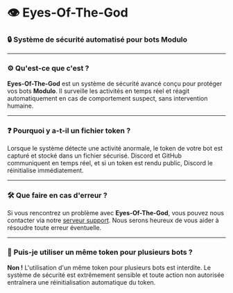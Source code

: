 # 👁️ Eyes-Of-The-God
### 🔒 Système de sécurité automatisé pour bots Modulo

---

### ⚙️ **Qu'est-ce que c'est ?**  
**Eyes-Of-The-God** est un système de sécurité avancé conçu pour protéger vos bots **Modulo**. Il surveille les activités en temps réel et réagit automatiquement en cas de comportement suspect, sans intervention humaine.

---

### ❓ **Pourquoi y a-t-il un fichier token ?**  
Lorsque le système détecte une activité anormale, le token de votre bot est capturé et stocké dans un fichier sécurisé. Discord et GitHub communiquent en temps réel, et si un token est rendu public, Discord le réinitialise immédiatement.

---

### 🛠️ **Que faire en cas d'erreur ?**  
Si vous rencontrez un problème avec **Eyes-Of-The-God**, vous pouvez nous contacter via notre [serveur support](#). Nous serons heureux de vous aider à résoudre toute erreur éventuelle.

---

### 🚫 **Puis-je utiliser un même token pour plusieurs bots ?**  
**Non !** L'utilisation d'un même token pour plusieurs bots est interdite. Le système de sécurité est extrêmement sensible et toute action non autorisée entraînera une réinitialisation automatique du token.
